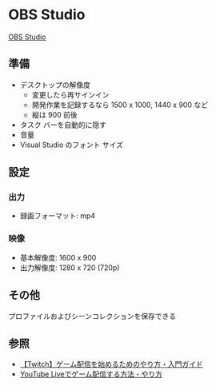 # OBS Studio
[OBS Studio](https://obsproject.com/ja)

## 準備
- デスクトップの解像度
  - 変更したら再サインイン
  - 開発作業を記録するなら 1500 x 1000, 1440 x 900 など
  - 縦は 900 前後
- タスク バーを自動的に隠す
- 音量
- Visual Studio のフォント サイズ

## 設定
### 出力
- 録画フォーマット: mp4

### 映像
- 基本解像度: 1600 x 900
- 出力解像度: 1280 x 720 (720p)

## その他
プロファイルおよびシーンコレクションを保存できる

## 参照
- [【Twitch】ゲーム配信を始めるためのやり方・入門ガイド](https://vip-jikkyo.net/how-to-stream-on-twitch)
- [YouTube Liveでゲーム配信する方法・やり方](https://vip-jikkyo.net/youtube-live)
